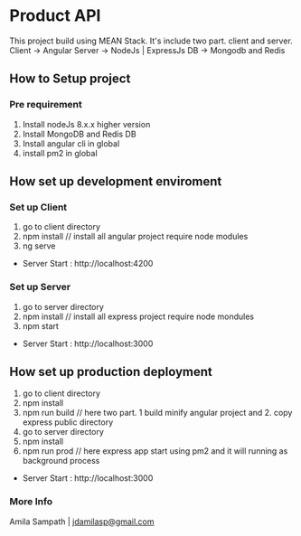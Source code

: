 # Product API 
This project build using MEAN Stack. It's include two part. client and server. 
Client -> Angular
Server -> NodeJs | ExpressJs
DB -> Mongodb and Redis

## How to Setup project 

### Pre requirement 
1. Install nodeJs 8.x.x higher version
2. Install MongoDB and Redis DB
3. Install angular cli in global 
4. install pm2 in global

## How set up development enviroment 

### Set up Client 
1. go to client directory 
2. npm install // install all angular project require node modules 
3. ng serve
* Server Start : http://localhost:4200

### Set up Server 
1. go to server directory 
2. npm install // install all express project require node mondules 
3. npm start 
* Server Start : http://localhost:3000 

## How set up production deployment 
1. go to client directory 
2. npm install 
3. npm run build 
// here two part. 1 build minify angular project and 2. copy express public directory 
4. go to server directory 
5. npm install 
6. npm run prod 
// here express app start using pm2 and it will running as background process 
* Server Start : http://localhost:3000


### More Info 
Amila Sampath | jdamilasp@gmail.com 
